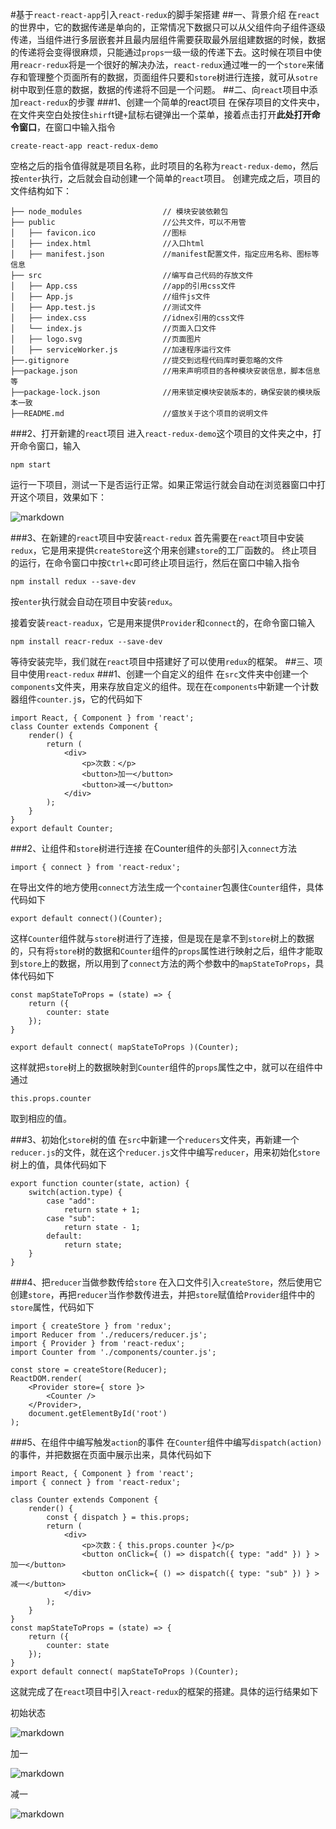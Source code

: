 #基于`react-react-app`引入`react-redux`的脚手架搭建
##一、背景介绍
在`react`的世界中，它的数据传递是单向的，正常情况下数据只可以从父组件向子组件逐级传递，当组件进行多层嵌套并且最内层组件需要获取最外层组建数据的时候，数据的传递将会变得很麻烦，只能通过`props`一级一级的传递下去。这时候在项目中使用`reacr-redux`将是一个很好的解决办法，`react-redux`通过唯一的一个`store`来储存和管理整个页面所有的数据，页面组件只要和`store`树进行连接，就可从`sotre`树中取到任意的数据，数据的传递将不回是一个问题。
##二、向`react`项目中添加`react-redux`的步骤
###1、创建一个简单的react项目
在保存项目的文件夹中，在文件夹空白处按住`shirf`t键`+`鼠标右键弹出一个菜单，接着点击打开**此处打开命令窗口**，在窗口中输入指令
	
	create-react-app react-redux-demo	

空格之后的指令值得就是项目名称，此时项目的名称为`react-redux-demo`，然后按`enter`执行，之后就会自动创建一个简单的`react`项目。
创建完成之后，项目的文件结构如下：

	
	├── node_modules                  // 模块安装依赖包
	├── public                        //公共文件，可以不用管
	│   ├── favicon.ico               //图标
	│   ├── index.html                //入口html
	│   ├── manifest.json             //manifest配置文件，指定应用名称、图标等信息
	├── src 						  //编写自己代码的存放文件
	│   ├── App.css                   //app的引用css文件
	│   ├── App.js					  //组件js文件
	│   ├── App.test.js               //测试文件
	│   ├── index.css                 //idnex引用的css文件
	│   └── index.js				  //页面入口文件
	│   ├── logo.svg                  //页面图片
	│   ├── serviceWorker.js          //加速程序运行文件
	├──.gitignore                     //提交到远程代码库时要忽略的文件
	├──package.json                   //用来声明项目的各种模块安装信息，脚本信息等
	├──package-lock.json              //用来锁定模块安装版本的，确保安装的模块版本一致
	├──README.md					  //盛放关于这个项目的说明文件
	
###2、打开新建的`react`项目
进入`react-redux-demo`这个项目的文件夹之中，打开命令窗口，输入

	npm start

运行一下项目，测试一下是否运行正常。如果正常运行就会自动在浏览器窗口中打开这个项目，效果如下：

![markdown](https://github.com/Lishengzuo/react-router-demo/raw/master/docimages/runresult.png "cnd")

###3、在新建的`react`项目中安装`react-redux`
首先需要在`react`项目中安装`redux`，它是用来提供`createStore`这个用来创建`store`的工厂函数的。
终止项目的运行，在命令窗口中按`Ctrl+c`即可终止项目运行，然后在窗口中输入指令

	npm install redux --save-dev

按`enter`执行就会自动在项目中安装`redux`。

接着安装`react-readux`，它是用来提供`Provider`和`connect`的，在命令窗口输入

	npm install reacr-redux --save-dev

等待安装完毕，我们就在`react`项目中搭建好了可以使用`redux`的框架。
##三、项目中使用`react-redux`
###1、创建一个自定义的组件
在`src`文件夹中创建一个`components`文件夹，用来存放自定义的组件。现在在`components`中新建一个计数器组件`counter.j`s，它的代码如下

	import React, { Component } from 'react';
	class Counter extends Component {
		render() {
			return (
				<div>
					<p>次数：</p>
					<button>加一</button>
					<button>减一</button>
				</div>
			);
		}
	}
	export default Counter;

###2、让组件和`store`树进行连接
在Counter组件的头部引入`connect`方法

	import { connect } from 'react-redux';

在导出文件的地方使用`connect`方法生成一个`container`包裹住`Counter`组件，具体代码如下

	export default connect()(Counter);

这样`Counter`组件就与`store`树进行了连接，但是现在是拿不到`store`树上的数据的，只有将`store`树的数据和`Counter`组件的`props`属性进行映射之后，组件才能取到`store`上的数据，所以用到了`connect`方法的两个参数中的`mapStateToProps`，具体代码如下

	const mapStateToProps = (state) => {
		return ({
			counter: state
		});
	}

	export default connect( mapStateToProps )(Counter);

这样就把`store`树上的数据映射到`Counter`组件的`props`属性之中，就可以在组件中通过

	this.props.counter

取到相应的值。

###3、初始化`store`树的值
在`src`中新建一个`reducers`文件夹，再新建一个`reducer.js`的文件，就在这个`reducer.js`文件中编写`reducer`，用来初始化`store`树上的值，具体代码如下

	export function counter(state, action) {
		switch(action.type) {
			case "add":
				return state + 1;
			case "sub":
				return state - 1;
			default:
				return state;
		}
	}

###4、把`reducer`当做参数传给`store`
在入口文件引入`createStore`，然后使用它创建`store`，再把`reducer`当作参数传进去，并把`store`赋值给`Provider`组件中的`store`属性，代码如下

	import { createStore } from 'redux';
	import Reducer from './reducers/reducer.js';
	import { Provider } from 'react-redux';
	import Counter from './components/counter.js';

	const store = createStore(Reducer);
	ReactDOM.render(
		<Provider store={ store }>
			<Counter />
		</Provider>, 
		document.getElementById('root')
	);

###5、在组件中编写触发`action`的事件
在`Counter`组件中编写`dispatch(action)`的事件，并把数据在页面中展示出来，具体代码如下

	import React, { Component } from 'react';
	import { connect } from 'react-redux';

	class Counter extends Component {
		render() {
			const { dispatch } = this.props;
			return (
				<div>
					<p>次数：{ this.props.counter }</p>
					<button onClick={ () => dispatch({ type: "add" }) } >加一</button>
					<button onClick={ () => dispatch({ type: "sub" }) } >减一</button>
				</div>
			);
		}
	}
	const mapStateToProps = (state) => {
		return ({
			counter: state
		});
	}
	export default connect( mapStateToProps )(Counter);


这就完成了在`react`项目中引入`react-redux`的框架的搭建。具体的运行结果如下

初始状态

![markdown](https://github.com/Lishengzuo/react-redux-demo/raw/master/docimages/0.png "result")

加一

![markdown](https://github.com/Lishengzuo/react-redux-demo/raw/master/docimages/1.png "result")

减一

![markdown](https://github.com/Lishengzuo/react-redux-demo/raw/master/docimages/-1.png "result")



